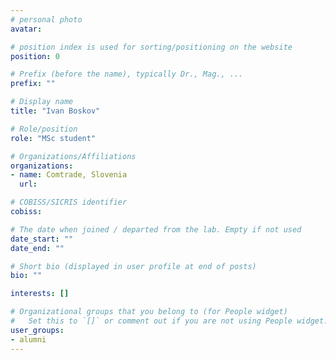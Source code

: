 ```yaml
---
# personal photo
avatar:

# position index is used for sorting/positioning on the website
position: 0

# Prefix (before the name), typically Dr., Mag., ...
prefix: ""

# Display name
title: "Ivan Boskov"

# Role/position
role: "MSc student"

# Organizations/Affiliations
organizations:
- name: Comtrade, Slovenia
  url:

# COBISS/SICRIS identifier
cobiss:

# The date when joined / departed from the lab. Empty if not used
date_start: ""
date_end: ""

# Short bio (displayed in user profile at end of posts)
bio: ""

interests: []

# Organizational groups that you belong to (for People widget)
#   Set this to `[]` or comment out if you are not using People widget.
user_groups:
- alumni
---
```

